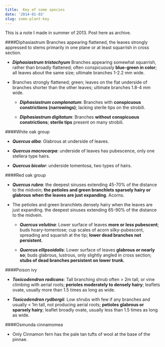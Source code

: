 ```yaml
---
title:  Key of some species
date: '2014-01-03'
slug: some-plant-key
---
```

This is a note I made in summer of 2013. Post here as archive.

####Diphasiastrum
Branches appearing flattened, the leaves strongly appressed to stems primarily in one plane or at least squarrish in cross section. 

+ ***Diphasiastrum tristachyum*** Branches appearing somewhat squarrish, rather than broadly flattened; often conspicuously **blue-green in color**; all leaves about the same size; ultimate branches 1-2.2 mm wide.

+  Branches strongly flattened; green; leaves on the flat underside of branches shorter than the other leaves; ultimate branches 1.8-4 mm wide.

   - ***Diphasiastrum complanatum***: Branches with **conspicuous constrictions (narrowings)**; lacking sterile tips on the strobili.

   - ***Diphasiastrum digitatum***: Branches **without conspicuous constrictions**; **sterile tips** present on many strobili.


####White oak group
+ ***Quercus alba***: Glabrous at underside of leaves.

+ ***Quercus macrocarpa***: underside of leaves has pubescence, only one stellera type hairs.

+ ***Quercus bicolor***: underside tomentosa, two types of hairs.

####Red oak group
+ ***Quercus rubra***: the deepest sinuses extending 45-70% of the distance to the midvein; **the petioles and green branchlets sparsely hairy or glabrous when the leaves are just expanding**. Acorns.

+ The petioles and green branchlets densely hairy when the leaves are just expanding. the deepest sinuses extending 65-90% of the distance to the midvein.

    + ***Quercus velutina***: Lower surface of leaves **more or less pubescent**; buds hoary-tomentose; cup scales of acorn silky-pubescent, spreading and squarish at the tip; **lower dead branches not persistent.**

	+ ***Quercus ellipsoidalis***: Lower surface of leaves **glabrous or nearly so**; buds glabrous, lustrous, only slightly angled in cross section; **stubs of dead branches persistent on lower trunk.**

####Poison ivy
+ ***Toxicodendron radicans***: Tall branching shrub often > 2m tall, or vine climbing with aerial roots; **perioles moderately to densely hairy**; leaflets ovate, usually more than 1.5 times as long as wide. 

+ ***Toxicodendron rydbergii***: Low shrubs with few if any branches and usually < 1m tall, not producing aerial roots; **petioles glabrous or sparsely hairy**; leaflet broadly ovate, usually less than 1.5 times as long as wide. 
   
####Osmunda cinnamomea
+ Only Cinnamon fern has the pale tan tufts of wool at the base of the pinnae.   
